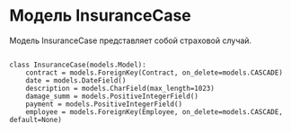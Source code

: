 <h1>Модель InsuranceCase</h1>
<p>Модель InsuranceCase представляет собой страховой случай.</p>
<pre>
<code>
class InsuranceCase(models.Model):
    contract = models.ForeignKey(Contract, on_delete=models.CASCADE)
    date = models.DateField()
    description = models.CharField(max_length=1023)
    damage_summ = models.PositiveIntegerField()
    payment = models.PositiveIntegerField()
    employee = models.ForeignKey(Employee, on_delete=models.CASCADE, default=None)
</code>
</pre>
